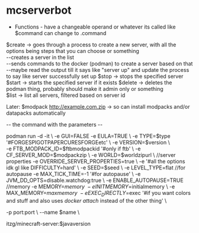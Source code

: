# mcserverbot

- Functions -
have a changeable operand or whatever its called like $command can change to .command

$create -> goes through a process to create a new server, with all the options being steps that you can choose or something  
--creates a server in the list  
--sends commands to the docker (podman) to create a server based on that  
--maybe read the output till it says like "server up" and update the process to say like server successfully set up 
$stop -> stops the specified server 
$start -> starts the specified server if it exists 
$delete -> deletes the podman thing, probably should make it admin only or something  
$list -> list all servers, filtered based on server id 


Later: 
$modpack http://example.com.zip -> so can install modpacks and/or datapacks automatically 

-- the command with the parameters -- 


podman run -d -it \ 
-e GUI=FALSE 
-e EULA=TRUE \ 
-e TYPE=$type '#FORGESPIGOTPAPERCURESFORGEetc' \  
-e VERSION=$version \  
-e FTB_MODPACK_ID=$ftbmodpackid '#only if ftb' \ 
-e CF_SERVER_MOD=$modpackzip \ 
-e WORLD=$worldzipurl \ 
//server properties 
-e OVERRIDE_SERVER_PROPERTIES=true  \ 
-e '#all the options idk gl like DIFFICULTY=hard' \
-e SEED=$seed \ 
-e LEVEL_TYPE=flat 
//for autopause 
-e MAX_TICK_TIME=-1 '#for autopause' \ 
-e JVM_DD_OPTS=disable.watchdog:true \ 
-e ENABLE_AUTOPAUSE=TRUE 
//memory 
-e MEMORY=$memory \ 
-e INITMEMORY=$initialmemory \ 
-e MAX_MEMORY=$maxmemory \ 
-e EXEC_DIRECTLY=$exec '#if you want colors and stuff and also uses _docker attach_ instead of the other thing' \ 


-p port:port \ 
--name $name \ 

itzg/minecraft-server:$javaversion 
